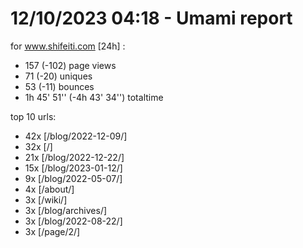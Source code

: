 # 12/10/2023 04:18 - Umami report
for www.shifeiti.com [24h] :

 - 157 (-102) page views
 - 71 (-20) uniques
 - 53 (-11) bounces
 - 1h 45' 51'' (-4h 43' 34'') totaltime


top 10 urls:
 - 42x [/blog/2022-12-09/]
 - 32x [/]
 - 21x [/blog/2022-12-22/]
 - 15x [/blog/2023-01-12/]
 - 9x [/blog/2022-05-07/]
 - 4x [/about/]
 - 3x [/wiki/]
 - 3x [/blog/archives/]
 - 3x [/blog/2022-08-22/]
 - 3x [/page/2/]


